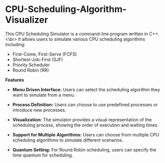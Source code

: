 # CPU-Scheduling-Algorithm-Visualizer

This CPU Scheduling Simulator is a command-line program written in C++. 
<\br>
It allows users to simulate various CPU scheduling algorithms including:

- First-Come, First-Serve (FCFS)
- Shortest-Job-First (SJF)
- Priority Scheduler
- Round Robin (RR)

**Features**
</br>
- **Menu Driven Interface:** Users can select the scheduling algorithm they want to simulate from a menu.

- **Process Definition:** Users can choose to use predefined processes or introduce new processes.

- **Visualization:** The simulator provides a visual representation of the scheduling process, showing the order of execution and waiting times.

- **Support for Multiple Algorithms:** Users can choose from multiple CPU scheduling algorithms to simulate different scenarios.

- **Quantum Setting:** For Round Robin scheduling, users can specify the time quantum for scheduling.
